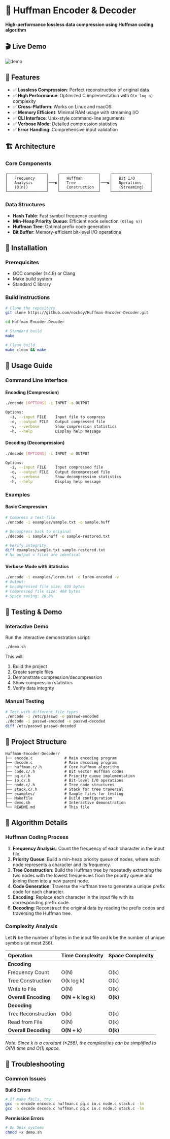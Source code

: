 ﻿# 🚀 Huffman Encoder & Decoder

**High-performance lossless data compression using Huffman coding algorithm**  

## 🎬 Live Demo
![demo](https://github.com/user-attachments/assets/f518d44d-c7e7-4218-b8c6-bec9a8e834c5)

## 🎯 Features

- ✅ **Lossless Compression**: Perfect reconstruction of original data
- ✅ **High Performance**: Optimized C implementation with `O(n log n)` complexity
- ✅ **Cross-Platform**: Works on Linux and macOS
- ✅ **Memory Efficient**: Minimal RAM usage with streaming I/O
- ✅ **CLI Interface**: Unix-style command-line arguments
- ✅ **Verbose Mode**: Detailed compression statistics
- ✅ **Error Handling**: Comprehensive input validation

## 🏗️ Architecture

### Core Components

```
┌─────────────────┐    ┌─────────────────┐    ┌─────────────────┐
│   Frequency     │    │   Huffman       │    │   Bit I/O       │
│   Analysis      │───▶│   Tree          │───▶│   Operations    │
│   (O(n))        │    │   Construction  │    │   (Streaming)   │
└─────────────────┘    └─────────────────┘    └─────────────────┘
```

### Data Structures

- **Hash Table**: Fast symbol frequency counting
- **Min-Heap Priority Queue**: Efficient node selection `(O(log n))`
- **Huffman Tree**: Optimal prefix code generation
- **Bit Buffer**: Memory-efficient bit-level I/O operations

## 🔧 Installation

### Prerequisites
- GCC compiler (≥4.8) or Clang
- Make build system
- Standard C library

### Build Instructions

```bash
# Clone the repository
git clone https://github.com/nochoy/Huffman-Encoder-Decoder.git

cd Huffman-Encoder-Decoder

# Standard build
make

# Clean build
make clean && make
```

## 📖 Usage Guide

### Command Line Interface

#### Encoding (Compression)
```bash
./encode [OPTIONS] -i INPUT -o OUTPUT

Options:
  -i, --input FILE    Input file to compress
  -o, --output FILE   Output compressed file
  -v, --verbose       Show compression statistics
  -h, --help          Display help message
```

#### Decoding (Decompression)
```bash
./decode [OPTIONS] -i INPUT -o OUTPUT

Options:
  -i, --input FILE    Input compressed file
  -o, --output FILE   Output decompressed file
  -v, --verbose       Show decompression statistics
  -h, --help          Display help message
```

### Examples

#### Basic Compression
```bash
# Compress a text file
./encode -i examples/sample.txt -o sample.huff

# Decompress back to original
./decode -i sample.huff -o sample-restored.txt

# Verify integrity
diff examples/sample.txt sample-restored.txt
# No output = files are identical
```

#### Verbose Mode with Statistics
```bash
./encode -i examples/lorem.txt -o lorem-encoded -v
# Output:
# Uncompressed file size: 635 bytes
# Compressed file size: 468 bytes
# Space saving: 26.3%
```

## 🧪 Testing & Demo

### Interactive Demo
Run the interactive demonstration script:
```bash
./demo.sh
```

This will:
1. Build the project
2. Create sample files
3. Demonstrate compression/decompression
4. Show compression statistics
5. Verify data integrity

### Manual Testing
```bash
# Test with different file types
./encode -i /etc/passwd -o passwd-encoded
./decode -i passwd-encoded -o passwd-decoded
diff /etc/passwd passwd-decoded
```

## 📁 Project Structure

```
Huffman-Encoder-Decoder/
├── encode.c              # Main encoding program
├── decode.c              # Main decoding program
├── huffman.c/.h          # Core Huffman algorithm
├── code.c/.h             # Bit vector Huffman codes
├── pq.c/.h               # Priority queue implementation
├── io.c/.h               # Bit-level I/O operations
├── node.c/.h             # Tree node structures
├── stack.c/.h            # Stack for tree traversal
├── examples/             # Sample files for testing
├── Makefile              # Build configuration
├── demo.sh               # Interactive demonstration
└── README.md             # This file
```

## 🧮 Algorithm Details

### Huffman Coding Process

1.  **Frequency Analysis**: Count the frequency of each character in the input file.
2.  **Priority Queue**: Build a min-heap priority queue of nodes, where each node represents a character and its frequency.
3.  **Tree Construction**: Build the Huffman tree by repeatedly extracting the two nodes with the lowest frequencies from the priority queue and joining them into a new parent node.
4.  **Code Generation**: Traverse the Huffman tree to generate a unique prefix code for each character.
5.  **Encoding**: Replace each character in the input file with its corresponding prefix code.
6.  **Decoding**: Reconstruct the original data by reading the prefix codes and traversing the Huffman tree.

### Complexity Analysis

Let **N** be the number of bytes in the input file and **k** be the number of unique symbols (at most 256).

| Operation | Time Complexity | Space Complexity |
| :--- | :--- | :--- |
| **Encoding** |
| Frequency Count | O(N) | O(k) |
| Tree Construction | O(k log k) | O(k) |
| Write to File | O(N) | O(k) |
| **Overall Encoding** | **O(N + k log k)** | **O(k)** |
| **Decoding** |
| Tree Reconstruction| O(k) | O(k) |
| Read from File | O(N) | O(k) |
| **Overall Decoding** | **O(N + k)** | **O(k)** |

*Note: Since k is a constant (≤256), the complexities can be simplified to O(N) time and O(1) space.*

## 🐛 Troubleshooting

### Common Issues

**Build Errors**
```bash
# If make fails, try:
gcc -o encode encode.c huffman.c pq.c io.c node.c stack.c -lm
gcc -o decode decode.c huffman.c pq.c io.c node.c stack.c -lm
```

**Permission Errors**
```bash
# On Unix systems
chmod +x demo.sh


